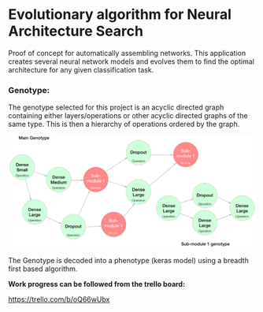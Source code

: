 # Evolutionary algorithm for Neural Architecture Search
Proof of concept for automatically assembling networks. This application creates several neural network models and evolves them to find the optimal architecture for any given classification task. 

### Genotype: 
The genotype selected for this project is an acyclic directed graph containing either layers/operations or other acyclic directed graphs of the same type. This is then a hierarchy of operations ordered by the graph. 


![Genotype illustration](https://github.com/MagnusPoppe/EA-architecture-search/blob/master/model_images/genotype.png?raw=true)


The Genotype is decoded into a phenotype (keras model) using a breadth first based algorithm. 

**Work progress can be followed from the trello board:**

https://trello.com/b/oQ66wUbx
